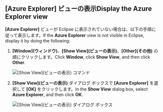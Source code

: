 ## <a name="display-the-azure-explorer-view"></a><span data-ttu-id="9781d-101">[Azure Explorer] ビューの表示</span><span class="sxs-lookup"><span data-stu-id="9781d-101">Display the Azure Explorer view</span></span>

<span data-ttu-id="9781d-102">**[Azure Explorer]** ビューが Eclipse に表示されていない場合は、以下の手順に従って表示します。</span><span class="sxs-lookup"><span data-stu-id="9781d-102">If the **Azure Explorer** view is not visible in Eclipse, display it by doing the following:</span></span>

1. <span data-ttu-id="9781d-103">**[Window]\(ウィンドウ\)**、**[Show View]\(ビューの表示\)**、**[Other]\(その他\)** の順にクリックします。</span><span class="sxs-lookup"><span data-stu-id="9781d-103">Click **Window**, click **Show View**, and then click **Other**.</span></span>

   ![[Show View]\(ビューの表示\) コマンド](../media/azure-toolkit-for-eclipse-show-azure-explorer/show-az-exp-01.png)

2. <span data-ttu-id="9781d-105">**[Show View]\(ビューの表示\)** ダイアログ ボックスで **[Azure Explorer]** を選択して **[OK]** をクリックします。</span><span class="sxs-lookup"><span data-stu-id="9781d-105">In the **Show View** dialog box, select **Azure Explorer**, and then click **OK**.</span></span>

   ![[Show View]\(ビューの表示\) ダイアログ ボックス](../media/azure-toolkit-for-eclipse-show-azure-explorer/show-az-exp-02.png)


